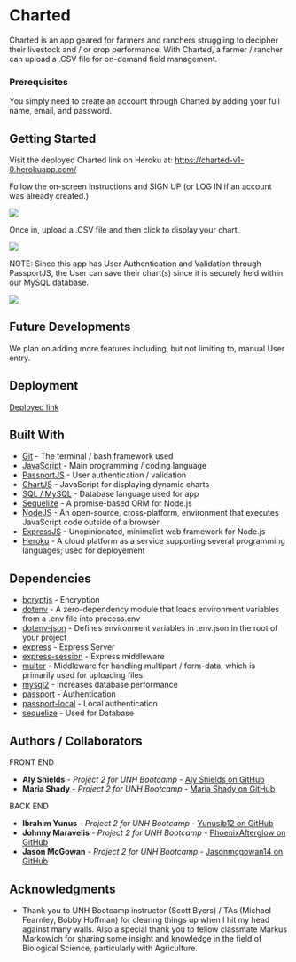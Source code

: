 # Charted

Charted is an app geared for farmers and ranchers struggling to decipher their livestock and / or crop performance.  With Charted, a farmer / rancher can upload a .CSV file for on-demand field management.

### Prerequisites

You simply need to create an account through Charted by adding your full name, email, and password.

## Getting Started

Visit the deployed Charted link on Heroku at:
https://charted-v1-0.herokuapp.com/ 

Follow the on-screen instructions and SIGN UP (or LOG IN if an account was already created.)

![](images/screenshot01.png)

Once in, upload a .CSV file and then click to display your chart.

![](images/screenshot02.png)

NOTE:  Since this app has User Authentication and Validation through PassportJS, the User can save their chart(s) since it is securely held within our MySQL database.

![](images/screenshot03.png)

## Future Developments
We plan on adding more features including, but not limiting to, manual User entry.

## Deployment

[Deployed link](https://charted-v1-0.herokuapp.com/)

## Built With

* [Git](https://git-scm.com/) - The terminal / bash framework used
* [JavaScript](https://www.javascript.com/) - Main programming / coding language
* [PassportJS](http://www.passportjs.org/) - User authentication / validation
* [ChartJS](https://www.chartjs.org/) - JavaScript for displaying dynamic charts
* [SQL / MySQL](https://www.mysql.com/) - Database language used for app
* [Sequelize](https://sequelize.org/) - A promise-based ORM for Node.js
* [NodeJS](https://nodejs.org/en/) - An open-source, cross-platform, environment that executes JavaScript code outside of a browser
* [ExpressJS](https://expressjs.com/) - Unopinionated, minimalist web framework for Node.js
* [Heroku](https://www.heroku.com/) - A cloud platform as a service supporting several programming languages; used for deployement

## Dependencies

* [bcryptjs](https://www.npmjs.com/package/bcryptjs) - Encryption
* [dotenv](https://www.npmjs.com/package/dotenv) - A zero-dependency module that loads environment variables from a .env file into process.env
* [dotenv-json](https://www.npmjs.com/package/dotenv-json) - Defines environment variables in .env.json in the root of your project
* [express](https://www.npmjs.com/package/express) - Express Server
* [express-session](https://www.npmjs.com/package/express-session) - Express middleware
* [multer](https://www.npmjs.com/package/multer) - Middleware for handling multipart / form-data, which is primarily used for uploading files
* [mysql2](https://www.npmjs.com/package/mysql2) - Increases database performance
* [passport](https://www.npmjs.com/package/passport) - Authentication
* [passport-local](https://www.npmjs.com/package/passport-local) - Local authentication
* [sequelize](https://www.npmjs.com/package/sequelize) - Used for Database


## Authors / Collaborators

FRONT END
* **Aly Shields** - *Project 2 for UNH Bootcamp* - [Aly Shields on GitHub](#)
* **Maria Shady** - *Project 2 for UNH Bootcamp* - [Maria Shady on GitHub](https://github.com/mariashady)

BACK END
* **Ibrahim Yunus** - *Project 2 for UNH Bootcamp* - [Yunusib12 on GitHub](https://github.com/Yunusib12)
* **Johnny Maravelis** - *Project 2 for UNH Bootcamp* - [PhoenixAfterglow on GitHub](https://github.com/PhoenixAfterglow)
* **Jason McGowan** - *Project 2 for UNH Bootcamp* - [Jasonmcgowan14 on GitHub](https://github.com/Jasonmcgowan14)


## Acknowledgments

* Thank you to UNH Bootcamp instructor (Scott Byers) / TAs (Michael Fearnley, Bobby Hoffman) for clearing things up when I hit my head against many walls.  Also a special thank you to fellow classmate Markus Markowich for sharing some insight and knowledge in the field of Biological Science, particularly with Agriculture.